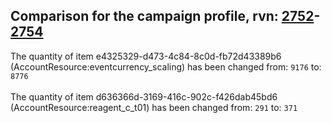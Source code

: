 ## Comparison for the campaign profile, rvn: [2752](https://github.com/PRO100KatYT/FortniteProfileRevisions/tree/main/profiles/campaign/2752%20campaign.json)-[2754](https://github.com/PRO100KatYT/FortniteProfileRevisions/tree/main/profiles/campaign/2754%20campaign.json)

The quantity of item e4325329-d473-4c84-8c0d-fb72d43389b6 (AccountResource:eventcurrency_scaling) has been changed from: `9176` to: `8776`
<br><br>
The quantity of item d636366d-3169-416c-902c-f426dab45bd6 (AccountResource:reagent_c_t01) has been changed from: `291` to: `371`
<br><br>
